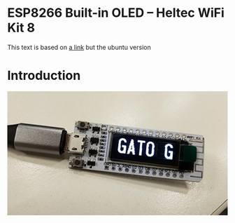 # ESP8266 Built-in OLED – Heltec WiFi Kit 8

This text is based on [a link](https://robotzero.one/heltec-wifi-kit-8/) but the ubuntu version

# Introduction

![heltec device](https://github.com/pastaCLS/heltec/blob/master/images/heltec-device.jpg?raw=true)
